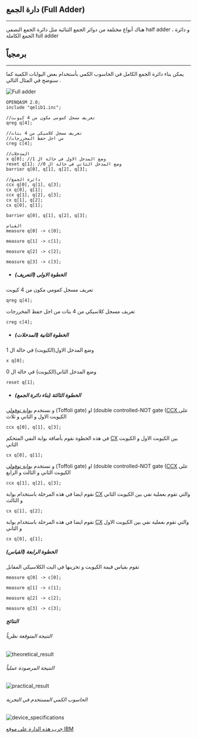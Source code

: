 ## دارة الجمع (Full Adder)
---

هناك أنواع مختلفة من دوائر الجمع الثنائية مثل دائرة الجمع النصفي 
half adder ، و دائرة الجمع الكاملة full adder

<!-- هنا يوجد Herfs يجب اضافتها -->
## برمجياً
---

يمكن بناء دائرة الجمع الكامل في الحاسوب الكمي بأستخدام بعض البوابات الكمية كما سنوضح في المثال التالي  . 


![Full adder](~/images/FullAdderWithoutHadamard3.png)

```
OPENQASM 2.0;
include "qelib1.inc";

//تعريف مسجل كمومي مكون من 4 كيوبت
qreg q[4];

//تعريف مسجل كلاسيكي من 4 بتات
//من اجل حفظ المخررجات
creg c[4];

//المدخلات
x q[0]; //وضع المدخل الاول في حالة ال 1
reset q[1]; //وضع المدخل الثاني في حالة ال 0
barrier q[0], q[1], q[2], q[3];

//دائرة الجمع
ccx q[0], q[1], q[3];
cx q[0], q[1];
ccx q[1], q[2], q[3];
cx q[1], q[2];
cx q[0], q[1];

barrier q[0], q[1], q[2], q[3];

القياس
measure q[0] -> c[0];

measure q[1] -> c[1];

measure q[2] -> c[2];

measure q[3] -> c[3];

```


- ##### الخطوة الاولى  (التعريف)

تعريف مسجل كمومي مكون من 4 كيوبت
```
qreg q[4];
```
تعريف مسجل كلاسيكي من 4 بتات
من اجل حفظ المخررجات
```
creg c[4];
```

- ##### الخطوة الثانية (المدخلات)



 وضع المدخل الاول(الكيوبت) في حالة ال 1

```
x q[0];
```
وضع المدخل الثاني(الكيوبت) في حالة ال 0

```
reset q[1]; 
```

- ##### الخطوة الثالثة  (بناء دائرة الجمع)



و نستخدم [بوابة توفولي](docfx_project\Quantum_computer\Quantum_gates\ternary_gates\Toffoli_CCNOT.md)   (Toffoli gate) او (double controlled-NOT gate ([CCX ](xref:Quantum_computer\Quantum_gates\ternary_gates\Toffoli_CCNOT.md) 
على الكيوبت الاول و الثاني و ثلاث 
```
ccx q[0], q[1], q[3];
```


 في هذه الخطوة نقوم بأضافة بوابة النفي المتحكم [CX](xref:uid_toQuantum_computer\Quantum_gates\binary_gates\CNOT_gate.md)
بين الكيوبت  الاول و الكيوبت الثاني

```
cx q[0], q[1];
```


و نستخدم [بوابة توفولي](xref:Quantum_computer\Quantum_gates\ternary_gates\Toffoli_CCNOT.md)
 (Toffoli gate) او (double controlled-NOT gate ([CCX](xref:Quantum_computer\Quantum_gates\ternary_gates\Toffoli_CCNOT.md) 
على الكيوبت الثاني و الثالث و الرابع 

```
ccx q[1], q[2], q[3];
```

نقوم ايضا في هذه المرحلة باستخدام بوابة [CX](xref:uid_toQuantum_computer\Quantum_gates\binary_gates\CNOT_gate.md) والتي تقوم بعملية نفي بين الكيوبت الثاني و الثالث 

```
cx q[1], q[2];
```

نقوم ايضا في هذه المرحلة باستخدام بوابة [CX](xref:uid_toQuantum_computer\Quantum_gates\binary_gates\CNOT_gate.md) والتي تقوم بعملية نفي بين الكيوبت الاول و الثاني 

```
cx q[0], q[1];
```

##### الخطوة الرابعة (القياس)

تقوم بقياس قيمة الكيوبت و تخزينها في البت الكلاسيكي المقابل  
```
measure q[0] -> c[0];

measure q[1] -> c[1];

measure q[2] -> c[2];

measure q[3] -> c[3];
```


##### النتائج 

###### النتيجة المتوقعة نظرياً

![theoretical_result ](~/images/theoretical_result.png)


###### النتيجة المرصودة عملياً

![practical_result ](~/images/practical_result.png)


###### الحاسوب الكمي المستخدم في التجربة 

![device_specifications ](~/images/device_specifications.png)




[جرب هذه الدارة على موقع IBM ](https://quantum-computing.ibm.com/composer/files/new?initial=N4IgdghgtgpiBcICqYAuBLVAbGATABAMboBOhArpiADQgCOEAzlAiAPIAKAogHICKAQQDKAWXwAmAHQAGANwAdMOjCEs5XDHzz6MLOgBGARknLC2hWEUB6K4CowQJxggRjBAUmCBBMHyBRMEDMYIBowQCJg%2BIDCYB6AEmAezp6BIYBiYJ6xACxBziGAFGC2inQkMADm%2BHQA2vEAuhbWdk5unr4BgX6A5GBezoERHgn4aXXpYDat%2BHX%2B%2BIC0YK6AHGB9fh6AdGCOjj6dioRZuYSFJYpldROA9GCT9V0AHnn50iX4NiGAbGD24x47AZt1IQGuEYObgJRg4-iGilmMMKgjoZTucrjc7uNANRgdWiEReQw%2BX2k60sYH0EBIJHQMBIRxO1CBRQJBXERKOAGY1qibFs6oAyMEcn02Pg89gWhEOBXxhOJ%2BUpFg5eLJBWBAsFIuF%2BVJvP5C05%2BWBvNJAvl3IlpTRGKxOKFvMVR2lFKpGz8gCEwZwNRSwJjkLJC-AAWgAfERjlTrYxbZoJY6XStRVaYDa7SSir7XcrA8HvXyw87XfyaCANIxFugAA4YAD2YFYIAAvkA)


